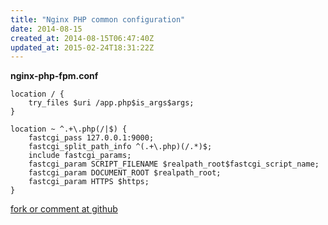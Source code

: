 ```yaml
---
title: "Nginx PHP common configuration"
date: 2014-08-15
created_at: 2014-08-15T06:47:40Z
updated_at: 2015-02-24T18:31:22Z
---
```


<strong>nginx-php-fpm.conf</strong>

    location / {
        try_files $uri /app.php$is_args$args;
    }
    
    location ~ ^.+\.php(/|$) {
        fastcgi_pass 127.0.0.1:9000;
        fastcgi_split_path_info ^(.+\.php)(/.*)$;
        include fastcgi_params;
        fastcgi_param SCRIPT_FILENAME $realpath_root$fastcgi_script_name;
        fastcgi_param DOCUMENT_ROOT $realpath_root;
        fastcgi_param HTTPS $https;
    }

[fork or comment at github](https://gist.github.com/2e9eb996c990f3d14adf)
